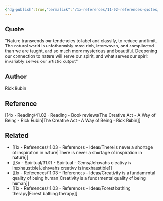 ```yaml
---
{"dg-publish":true,"permalink":"/1x-references/11-02-references-quotes/the-natural-world-is-unfathomably-more-rich-interwoven-and-complicated-than-we-are-taught-rick-rubin/","title":"The natural world is unfathomably more rich interwoven and complicated than we are taught - Rick Rubin","dgShowBacklinks":false}
---
```



## Quote
"Nature transcends our tendencies to label and classify, to reduce and limit. The natural world is unfathomably more rich, interwoven, and complicated than we are taught, and so much more mysterious and beautiful. Deepening our connection to nature will serve our spirit, and what serves our spirit invariably serves our artistic output"

## Author
Rick Rubin

## Reference
[[4x - Reading/41.02 - Reading - Book reviews/The Creative Act - A Way of Being - Rick Rubin\|The Creative Act - A Way of Being - Rick Rubin]]

## Related
- [[1x - References/11.03 - References - Ideas/There is never a shortage of inspiration in nature\|There is never a shortage of inspiration in nature]]
- [[3x - Spiritual/31.01 - Spiritual - Gems/Jehovahs creativy is inexhaustible\|Jehovahs creativy is inexhaustible]]
- [[1x - References/11.03 - References - Ideas/Creativity is a fundamental quality of being human\|Creativity is a fundamental quality of being human]]
- [[1x - References/11.03 - References - Ideas/Forest bathing therapy\|Forest bathing therapy]]
